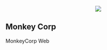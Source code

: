 <p align="center"><img src="https://avatars3.githubusercontent.com/u/32585393?s=200&v=4"></p>

## Monkey Corp

MonkeyCorp Web